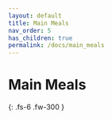 ```yaml
---
layout: default
title: Main Meals
nav_order: 5
has_children: true
permalink: /docs/main_meals
---
```


# Main Meals

{: .fs-6 .fw-300 }
